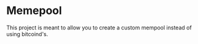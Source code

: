 # Memepool

This project is meant to allow you to create a custom mempool instead of using bitcoind's.